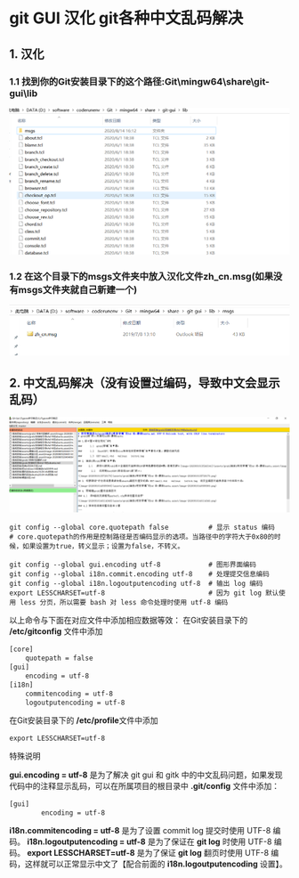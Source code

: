 # git GUI 汉化   git各种中文乱码解决



## 1. 汉化

### 1.1 找到你的Git安装目录下的这个路径:Git\mingw64\share\git-gui\lib



![image-20200814195421033](../assets/gitGUI汉化-中文乱码解决/image-20200814195421033.png)

### 1.2 在这个目录下的msgs文件夹中放入汉化文件zh_cn.msg(如果没有msgs文件夹就自己新建一个)

![image-20200814195705559](../assets/gitGUI汉化-中文乱码解决/image-20200814195705559.png)

## 2. 中文乱码解决（没有设置过编码，导致中文会显示乱码）

![image-20200814195756072](../assets/gitGUI汉化-中文乱码解决/image-20200814195756072.png)

```
git config --global core.quotepath false          # 显示 status 编码 
# core.quotepath的作用是控制路径是否编码显示的选项。当路径中的字符大于0x80的时候，如果设置为true，转义显示；设置为false，不转义。

git config --global gui.encoding utf-8            # 图形界面编码 
git config --global i18n.commit.encoding utf-8    # 处理提交信息编码 
git config --global i18n.logoutputencoding utf-8  # 输出 log 编码 
export LESSCHARSET=utf-8                          # 因为 git log 默认使用 less 分页，所以需要 bash 对 less 命令处理时使用 utf-8 编码 

```

以上命令与下面在对应文件中添加相应数据等效：
在Git安装目录下的 **/etc/gitconfig** 文件中添加

```
[core]
    quotepath = false
[gui]
    encoding = utf-8
[i18n]
    commitencoding = utf-8
    logoutputencoding = utf-8
```


在Git安装目录下的   **/etc/profile**文件中添加

```
export LESSCHARSET=utf-8
```



特殊说明

**gui.encoding = utf-8** 是为了解决 git gui 和 gitk 中的中文乱码问题，如果发现代码中的注释显示乱码，可以在所属项目的根目录中 **.git/config** 文件中添加：

```
[gui]
        encoding = utf-8
```

**i18n.commitencoding = utf-8** 是为了设置 commit log 提交时使用 UTF-8 编码。
**i18n.logoutputencoding = utf-8** 是为了保证在 **git log** 时使用 UTF-8 编码。
**export LESSCHARSET=utf-8** 是为了保证 **git log** 翻页时使用 UTF-8 编码，这样就可以正常显示中文了【配合前面的 **i18n.logoutputencoding** 设置】。



